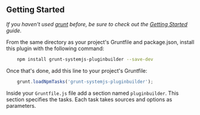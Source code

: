 ## Getting Started

_If you haven't used [grunt](http://gruntjs.com/) before, be sure to check out
the [Getting Started](http://gruntjs.com/getting-started) guide._

From the same directory as your project's Gruntfile and package.json, install
this plugin with the following command:

```bash
	npm install grunt-systemjs-pluginbuilder --save-dev
```

Once that's done, add this line to your project's Gruntfile:

```javascript
	grunt.loadNpmTasks('grunt-systemjs-pluginbuilder');
```

Inside your `Gruntfile.js` file add a section named `pluginbuilder`. This section
specifies the tasks. Each task takes sources and options as parameters.
